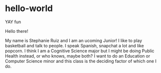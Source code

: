 # hello-world
YAY fun

Hello there!

My name is Stephanie Ruiz and I am an ucoming Junior! I like to play basketball and talk to people.
I speak Spanish, snapchat a lot and like popcorn.
I think I am a Cognitive Science major but I might be doing Public Health instead, or who knows, maybe both?
I want to do an Education or Computer Science minor and this class is the deciding factor of which one I do.


